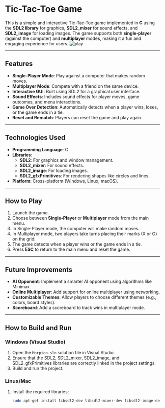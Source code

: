 # Tic-Tac-Toe Game

This is a simple and interactive Tic-Tac-Toe game implemented in **C** using the **SDL2 library** for graphics, **SDL2_mixer** for sound effects, and **SDL2_image** for loading images. The game supports both **single-player** (against the computer) and **multiplayer** modes, making it a fun and engaging experience for users.
![play](https://github.com/user-attachments/assets/e3bfc097-638a-4f8b-af3c-53a8600d347d)

---

## Features
- **Single-Player Mode**: Play against a computer that makes random moves.
- **Multiplayer Mode**: Compete with a friend on the same device.
- **Interactive GUI**: Built using SDL2 for a graphical user interface.
- **Sound Effects**: Includes sound effects for player moves, game outcomes, and menu interactions.
- **Game Over Detection**: Automatically detects when a player wins, loses, or the game ends in a tie.
- **Reset and Rematch**: Players can reset the game and play again.

---

## Technologies Used
- **Programming Language**: C
- **Libraries**:
  - **SDL2**: For graphics and window management.
  - **SDL2_mixer**: For sound effects.
  - **SDL2_image**: For loading images.
  - **SDL2_gfxPrimitives**: For rendering shapes like circles and lines.
- **Platform**: Cross-platform (Windows, Linux, macOS).

---

## How to Play
1. Launch the game.
2. Choose between **Single-Player** or **Multiplayer** mode from the main menu.
3. In Single-Player mode, the computer will make random moves.
4. In Multiplayer mode, two players take turns placing their marks (X or O) on the grid.
5. The game detects when a player wins or the game ends in a tie.
6. Press **ESC** to return to the main menu and reset the game.

---

## Future Improvements
- **AI Opponent**: Implement a smarter AI opponent using algorithms like Minimax.
- **Online Multiplayer**: Add support for online multiplayer using networking.
- **Customizable Themes**: Allow players to choose different themes (e.g., colors, board styles).
- **Scoreboard**: Add a scoreboard to track wins in multiplayer mode.

---

## How to Build and Run

### Windows (Visual Studio)
1. Open the `Morpion.sln` solution file in Visual Studio.
2. Ensure that the SDL2, SDL2_mixer, SDL2_image, and SDL2_gfxPrimitives libraries are correctly linked in the project settings.
3. Build and run the project.

### Linux/Mac
1. Install the required libraries:
   ```bash
   sudo apt-get install libsdl2-dev libsdl2-mixer-dev libsdl2-image-dev

